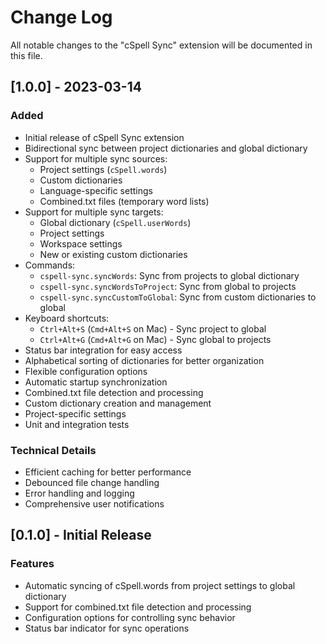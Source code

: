 # Change Log

All notable changes to the "cSpell Sync" extension will be documented in this file.

## [1.0.0] - 2023-03-14

### Added
- Initial release of cSpell Sync extension
- Bidirectional sync between project dictionaries and global dictionary
- Support for multiple sync sources:
  - Project settings (`cSpell.words`)
  - Custom dictionaries
  - Language-specific settings
  - Combined.txt files (temporary word lists)
- Support for multiple sync targets:
  - Global dictionary (`cSpell.userWords`)
  - Project settings
  - Workspace settings
  - New or existing custom dictionaries
- Commands:
  - `cspell-sync.syncWords`: Sync from projects to global dictionary
  - `cspell-sync.syncWordsToProject`: Sync from global to projects
  - `cspell-sync.syncCustomToGlobal`: Sync from custom dictionaries to global
- Keyboard shortcuts:
  - `Ctrl+Alt+S` (`Cmd+Alt+S` on Mac) - Sync project to global
  - `Ctrl+Alt+G` (`Cmd+Alt+G` on Mac) - Sync global to projects
- Status bar integration for easy access
- Alphabetical sorting of dictionaries for better organization
- Flexible configuration options
- Automatic startup synchronization
- Combined.txt file detection and processing
- Custom dictionary creation and management
- Project-specific settings
- Unit and integration tests

### Technical Details
- Efficient caching for better performance
- Debounced file change handling
- Error handling and logging
- Comprehensive user notifications

## [0.1.0] - Initial Release

### Features
- Automatic syncing of cSpell.words from project settings to global dictionary
- Support for combined.txt file detection and processing
- Configuration options for controlling sync behavior
- Status bar indicator for sync operations